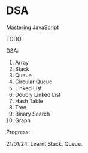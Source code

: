 # DSA

Mastering JavaScript

TODO

DSA:

1. Array
2. Stack
3. Queue
4. Circular Queue
5. Linked List
6. Doubly Linked List
7. Hash Table
8. Tree
9. Binary Search
10. Graph

Progress:

21/01/24: Learnt Stack, Queue.
